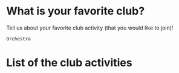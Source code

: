 
# What is your favorite club?
Tell us about your favorite club activity (that you would like to join)!

`Orchestra`

# List of the club activities
